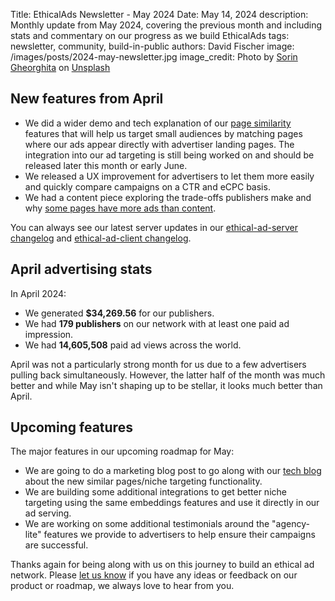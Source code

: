Title: EthicalAds Newsletter - May 2024
Date: May 14, 2024
description: Monthly update from May 2024, covering the previous month and including stats and commentary on our progress as we build EthicalAds
tags: newsletter, community, build-in-public
authors: David Fischer
image: /images/posts/2024-may-newsletter.jpg
image_credit: <span>Photo by <a href="https://unsplash.com/@sxtcxtc?utm_content=creditCopyText&utm_medium=referral&utm_source=unsplash">Sorin Gheorghita</a> on <a href="https://unsplash.com/photos/red-petaled-flower-NiVYOrg05HU?utm_content=creditCopyText&utm_medium=referral&utm_source=unsplash">Unsplash</a></span>


## New features from April

* We did a wider demo and tech explanation of our
  [page similarity]({filename}../pages/similar-pages.md?url=https%3A%2F%2Fwww.mongodb.com%2Fatlas)
  features that will help us target small audiences by matching pages where our ads appear directly
  with advertiser landing pages.
  The integration into our ad targeting is still being worked on and should be released later this month
  or early June.
* We released a UX improvement for advertisers to let them more easily and quickly
  compare campaigns on a CTR and eCPC basis.
* We had a content piece exploring the trade-offs publishers make and why
  [some pages have more ads than content]({filename}../posts/2024-minimalist-ads.md).


You can always see our latest server updates in our
[ethical-ad-server changelog](https://ethical-ad-server.readthedocs.io/en/latest/developer/changelog.html)
and [ethical-ad-client changelog](https://ethical-ad-client.readthedocs.io/en/latest/changelog.html).


## April advertising stats

[comment]: https://server.ethicalads.io/publisher/all/report/?start_date=2024-04-01&end_date=2024-04-30

In April 2024:

* We generated **$34,269.56** for our publishers.
* We had **179 publishers** on our network with at least one paid ad impression.
* We had **14,605,508** paid ad views across the world.

April was not a particularly strong month for us due to a few advertisers pulling back simultaneously.
However, the latter half of the month was much better and while May isn't shaping up to be stellar,
it looks much better than April.


## Upcoming features

The major features in our upcoming roadmap for May:

* We are going to do a marketing blog post to go along with our
  [tech blog]({filename}../posts/2024-niche-ad-targeting.md)
  about the new similar pages/niche targeting functionality.
* We are building some additional integrations to get better niche targeting
  using the same embeddings features and use it directly in our ad serving.
* We are working on some additional testimonials around the "agency-lite"
  features we provide to advertisers to help ensure their campaigns are successful.

Thanks again for being along with us on this journey to build an ethical ad network.
Please [let us know]({filename}../pages/contact.md) if you have any ideas or feedback on our product or roadmap,
we always love to hear from you.
